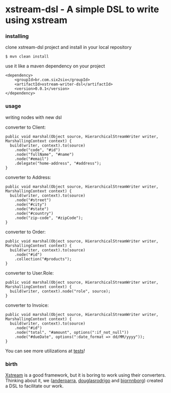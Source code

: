 xstream-dsl - A simple DSL to write using xstream
================================================================== 

### installing

clone xstream-dsl project and install in your local repository
 
	$ mvn clean install

use it like a maven dependency on your project

	<dependency>
		<groupId>br.com.six2six</groupId>
		<artifactId>xstream-writer-dsl</artifactId>
		<version>0.0.1</version>
	</dependency>

### usage

writing nodes with new dsl 

converter to Client:

	public void marshal(Object source, HierarchicalStreamWriter writer, MarshallingContext context) {
	  build(writer, context).to(source)
	    .node("code", "#id")
	    .node("fullName", "#name")
	    .node("#email")
	    .delegate("home-address", "#address");
	}

converter to Address:

	public void marshal(Object source, HierarchicalStreamWriter writer, MarshallingContext context) {
	  build(writer, context).to(source)
	    .node("#street")
	    .node("#city")
	    .node("#state")
	    .node("#country")
	    .node("zip-code", "#zipCode");
	}

converter to Order:

	public void marshal(Object source, HierarchicalStreamWriter writer, MarshallingContext context) {
 	  build(writer, context).to(source)
  	    .node("#id")
	    .collection("#products");
	}

converter to User.Role:

	public void marshal(Object source, HierarchicalStreamWriter writer, MarshallingContext context) {
	  build(writer, context).node("role", source);
	}

converter to Invoice:

	public void marshal(Object source, HierarchicalStreamWriter writer, MarshallingContext context) {
	  build(writer, context).to(source)
	    .node("#id")
	    .node("total", "#amount", options(":if_not_null"))
	    .node("#dueDate", options(":date_format => dd/MM/yyyy"));
	}

You can see more utilizations at [tests](xstream-dsl/tree/master/src/test/java/br/com/six2six/xstreamdsl)!

### birth 

[Xstream](http://xstream.codehaus.org) is a good framework, but it is boring to work using their converters. Thinking about it, we ([anderparra](https://github.com/aparra), [douglasrodrigo](https://github.com/douglasrodrigo) and [bjornnborg](https://github.com/bjornnborg)) created a DSL to facilitate our work.
